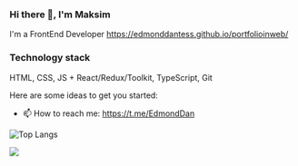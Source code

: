 ### Hi there 👋, I'm Maksim
I'm a FrontEnd Developer
https://edmonddantess.github.io/portfolioinweb/

### Technology stack

HTML, CSS, JS + React/Redux/Toolkit, TypeScript, Git

Here are some ideas to get you started:


- 📫 How to reach me: https://t.me/EdmondDan



![Top Langs](https://github-readme-stats.vercel.app/api/top-langs/?username=EdmondDantess&layout=compact)



![](https://komarev.com/ghpvc/?username=EdmondDantess)
